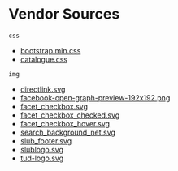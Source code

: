 # Vendor Sources

`css`

- [bootstrap.min.css](https://katalog.slub-dresden.de/typo3conf/ext/slub_katalog_beta/Resources/Public/CSS/bootstrap.min.css)
- [catalogue.css](https://katalog.slub-dresden.de/typo3conf/ext/slub_katalog_beta/Resources/Public/CSS/catalogue.css)

`img`

- [directlink.svg](https://katalog.slub-dresden.de/typo3conf/ext/slub_katalog_beta/Resources/Public/Images/directlink.svg)
- [facebook-open-graph-preview-192x192.png](https://katalog.slub-dresden.de/typo3conf/ext/slub_katalog_beta/Resources/Public/Images/facebook-open-graph-preview-192x192.png)
- [facet_checkbox.svg](https://katalog.slub-dresden.de/typo3conf/ext/slub_katalog_beta/Resources/Public/Images/facet_checkbox.svg)
- [facet_checkbox_checked.svg](https://katalog.slub-dresden.de/typo3conf/ext/slub_katalog_beta/Resources/Public/Images/facet_checkbox_checked.svg)
- [facet_checkbox_hover.svg](https://katalog.slub-dresden.de/typo3conf/ext/slub_katalog_beta/Resources/Public/Images/facet_checkbox_hover.svg)
- [search_background_net.svg](https://katalog.slub-dresden.de/typo3conf/ext/slub_katalog_beta/Resources/Public/Images/search_background_net.svg)
- [slub_footer.svg](https://katalog.slub-dresden.de/typo3conf/ext/slub_katalog_beta/Resources/Public/Images//slub_footer.svg)
- [slublogo.svg](https://katalog.slub-dresden.de/typo3conf/ext/slub_katalog_beta/Resources/Public/Images/slublogo.svg)
- [tud-logo.svg](https://tu-dresden.de/++theme++tud.theme.webcms2/img/tud-logo.svg)
